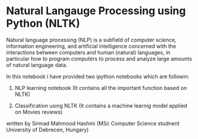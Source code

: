# Natural Langauge Processing using Python (NLTK)

Natural language processing (NLP) is a subfield of computer science, information engineering, and artificial intelligence concerned with the interactions between computers and human (natural) languages, in particular how to program computers to process and analyze large amounts of natural language data.

In this notebook i have provided two ipython notebooks which are followin:

1. NLP learning notebook (It contains all the important function based on NLTK)

2. Classification using NLTK (It contains a machine learnig model applied on Movies reviews)



written by Sirmad Mahmood Hashmi (MSc Computer Science studnent University of Debrecen, Hungary)
